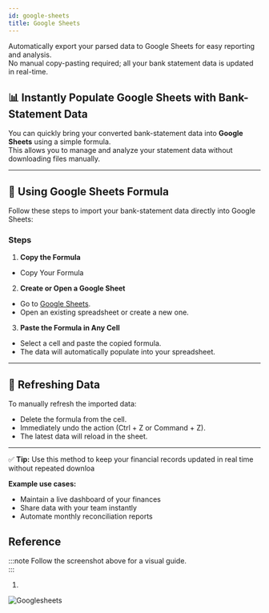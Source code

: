 ```yaml
---
id: google-sheets
title: Google Sheets
---
```




Automatically export your parsed data to Google Sheets for easy reporting and analysis.  
No manual copy-pasting required; all your bank statement data is updated in real-time.

## 📊 Instantly Populate Google Sheets with Bank-Statement Data

You can quickly bring your converted bank-statement data into **Google Sheets** using a simple formula.  
This allows you to manage and analyze your statement data without downloading files manually.

---

## 🔎 Using Google Sheets Formula

Follow these steps to import your bank-statement data directly into Google Sheets:

### Steps  

1. **Copy the Formula**  
- Copy Your Formula


2. **Create or Open a Google Sheet**  
- Go to [Google Sheets](https://sheets.google.com).  
- Open an existing spreadsheet or create a new one.  

3. **Paste the Formula in Any Cell**  
- Select a cell and paste the copied formula.  
- The data will automatically populate into your spreadsheet.  

---

## 🔄 Refreshing Data

To manually refresh the imported data:  
- Delete the formula from the cell.  
- Immediately undo the action (Ctrl + Z or Command + Z).  
- The latest data will reload in the sheet.  

---

✅ **Tip:** Use this method to keep your financial records updated in real time without repeated downloa

**Example use cases:**
- Maintain a live dashboard of your finances
- Share data with your team instantly
- Automate monthly reconciliation reports


## Reference

:::note
Follow the screenshot above for a visual guide.  
:::

1. 
![Googlesheets](/img/googlesheets.png)